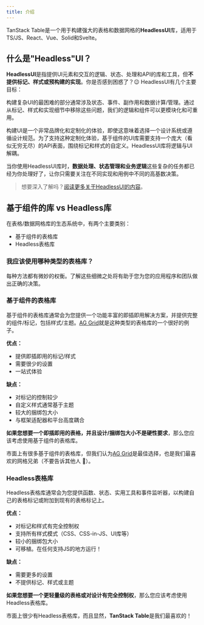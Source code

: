 ```yaml
---
title: 介绍
---
```


TanStack Table是一个用于构建强大的表格和数据网格的**HeadlessUI**库，适用于TS/JS、React、Vue、Solid和Svelte。

## 什么是"Headless"UI？

**HeadlessUI**是指提供UI元素和交互的逻辑、状态、处理和API的库和工具，但**不提供标记、样式或预构建的实现**。你是否感到困惑了？😉 HeadlessUI有几个主要目标：

构建复杂UI的最困难的部分通常涉及状态、事件、副作用和数据计算/管理。通过从标记、样式和实现细节中移除这些问题，我们的逻辑和组件可以更模块化和可重用。

构建UI是一个非常品牌化和定制化的体验，即使这意味着选择一个设计系统或遵循设计规范。为了支持这种定制化体验，基于组件的UI库需要支持一个庞大（看似无穷无尽）的API表面，围绕标记和样式的自定义。HeadlessUI库将逻辑与UI解耦。

当你使用HeadlessUI库时，**数据处理、状态管理和业务逻辑**这些复杂的任务都已经为你处理好了，让你只需要关注在不同实现和用例中不同的高基数决策。

> 想要深入了解吗？[阅读更多关于HeadlessUI的内容](https://www.merrickchristensen.com/articles/headless-user-interface-components/)。

## 基于组件的库 vs Headless库

在表格/数据网格库的生态系统中，有两个主要类别：

- 基于组件的表格库
- Headless表格库

### 我应该使用哪种类型的表格库？

每种方法都有微妙的权衡。了解这些细微之处将有助于您为您的应用程序和团队做出正确的决策。

### 基于组件的表格库

基于组件的表格库通常会为您提供一个功能丰富的即插即用解决方案，并提供完整的组件/标记，包括样式/主题。[AG Grid](https://ag-grid.com/react-data-grid/?utm_source=reacttable&utm_campaign=githubreacttable)就是这种类型的表格库的一个很好的例子。

**优点：**

- 提供即插即用的标记/样式
- 需要很少的设置
- 一站式体验

**缺点：**

- 对标记的控制较少
- 自定义样式通常基于主题
- 较大的捆绑包大小
- 与框架适配器和平台高度耦合

**如果您想要一个即插即用的表格，并且设计/捆绑包大小不是硬性要求**，那么您应该考虑使用基于组件的表格库。

市面上有很多基于组件的表格库，但我们认为[AG Grid](https://ag-grid.com/react-data-grid/?utm_source=reacttable&utm_campaign=githubreacttable)是最佳选择，也是我们最喜欢的网格兄弟（不要告诉其他人 🤫）。

### Headless表格库

Headless表格库通常会为您提供函数、状态、实用工具和事件监听器，以构建自己的表格标记或附加到现有的表格标记上。

**优点：**

- 对标记和样式有完全控制权
- 支持所有样式模式（CSS、CSS-in-JS、UI库等）
- 较小的捆绑包大小
- 可移植。在任何支持JS的地方运行！

**缺点：**

- 需要更多的设置
- 不提供标记、样式或主题

**如果您想要一个更轻量级的表格或对设计有完全控制权**，那么您应该考虑使用Headless表格库。

市面上很少有Headless表格库，而且显然，**TanStack Table**是我们最喜欢的！
